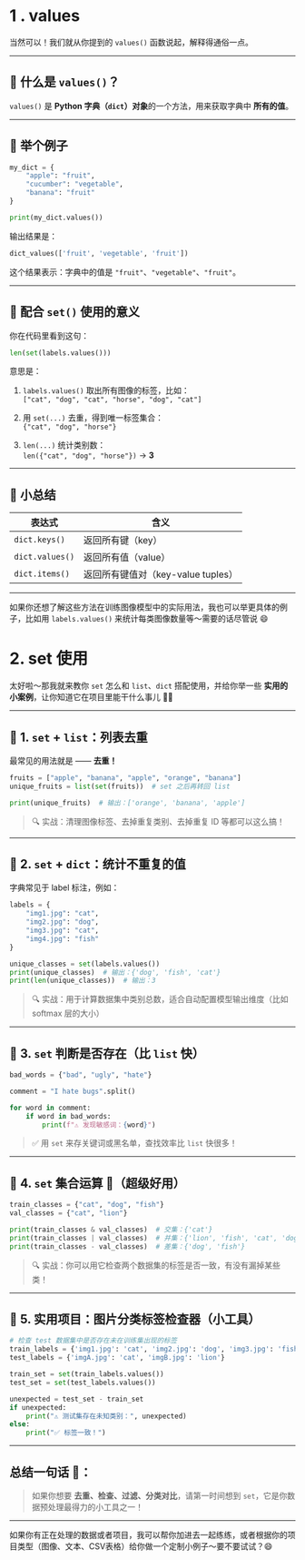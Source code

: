 # 1 . values
当然可以！我们就从你提到的 `values()` 函数说起，解释得通俗一点。

---

## 🔹 什么是 `values()`？

`values()` 是 **Python 字典（`dict`）对象**的一个方法，用来获取字典中 **所有的值**。

---

## 🔹 举个例子

```python
my_dict = {
    "apple": "fruit",
    "cucumber": "vegetable",
    "banana": "fruit"
}

print(my_dict.values())
```

输出结果是：

```python
dict_values(['fruit', 'vegetable', 'fruit'])
```

这个结果表示：字典中的值是 `"fruit"`、`"vegetable"`、`"fruit"`。

---

## 🔹 配合 `set()` 使用的意义

你在代码里看到这句：

```python
len(set(labels.values()))
```

意思是：

1. `labels.values()` 取出所有图像的标签，比如：  
   `["cat", "dog", "cat", "horse", "dog", "cat"]`

2. 用 `set(...)` 去重，得到唯一标签集合：  
   `{"cat", "dog", "horse"}`

3. `len(...)` 统计类别数：  
   `len({"cat", "dog", "horse"})` → **3**

---

## 🔹 小总结

| 表达式 | 含义 |
|--------|------|
| `dict.keys()` | 返回所有键（key） |
| `dict.values()` | 返回所有值（value） |
| `dict.items()` | 返回所有键值对（key-value tuples） |

---

如果你还想了解这些方法在训练图像模型中的实际用法，我也可以举更具体的例子，比如用 `labels.values()` 来统计每类图像数量等～需要的话尽管说 😄

# 2. set 使用

太好啦～那我就来教你 `set` 怎么和 `list`、`dict` 搭配使用，并给你举一些 **实用的小案例**，让你知道它在项目里能干什么事儿 🧠💡

---

## 🧩 1. `set` + `list`：列表去重

最常见的用法就是 —— **去重！**

```python
fruits = ["apple", "banana", "apple", "orange", "banana"]
unique_fruits = list(set(fruits))  # set 之后再转回 list

print(unique_fruits)  # 输出：['orange', 'banana', 'apple']
```

> 🔍 实战：清理图像标签、去掉重复类别、去掉重复 ID 等都可以这么搞！

---

## 🧩 2. `set` + `dict`：统计不重复的值

字典常见于 label 标注，例如：

```python
labels = {
    "img1.jpg": "cat",
    "img2.jpg": "dog",
    "img3.jpg": "cat",
    "img4.jpg": "fish"
}

unique_classes = set(labels.values())
print(unique_classes)  # 输出：{'dog', 'fish', 'cat'}
print(len(unique_classes))  # 输出：3
```

> 🔍 实战：用于计算数据集中类别总数，适合自动配置模型输出维度（比如 softmax 层的大小）

---

## 🧩 3. `set` 判断是否存在（比 `list` 快）

```python
bad_words = {"bad", "ugly", "hate"}

comment = "I hate bugs".split()

for word in comment:
    if word in bad_words:
        print(f"⚠️ 发现敏感词：{word}")
```

> ✅ 用 `set` 来存关键词或黑名单，查找效率比 `list` 快很多！

---

## 🧩 4. `set` 集合运算 🚀（超级好用）

```python
train_classes = {"cat", "dog", "fish"}
val_classes = {"cat", "lion"}

print(train_classes & val_classes)  # 交集：{'cat'}
print(train_classes | val_classes)  # 并集：{'lion', 'fish', 'cat', 'dog'}
print(train_classes - val_classes)  # 差集：{'dog', 'fish'}
```

> 🔍 实战：你可以用它检查两个数据集的标签是否一致，有没有漏掉某些类！

---

## 🧩 5. 实用项目：图片分类标签检查器（小工具）

```python
# 检查 test 数据集中是否存在未在训练集出现的标签
train_labels = {'img1.jpg': 'cat', 'img2.jpg': 'dog', 'img3.jpg': 'fish'}
test_labels = {'imgA.jpg': 'cat', 'imgB.jpg': 'lion'}

train_set = set(train_labels.values())
test_set = set(test_labels.values())

unexpected = test_set - train_set
if unexpected:
    print("⚠️ 测试集存在未知类别：", unexpected)
else:
    print("✅ 标签一致！")
```

---

## 总结一句话 🧠：

> 如果你想要 **去重、检查、过滤、分类对比**，请第一时间想到 `set`，它是你数据预处理最得力的小工具之一！

---

如果你有正在处理的数据或者项目，我可以帮你加进去一起练练，或者根据你的项目类型（图像、文本、CSV表格）给你做一个定制小例子～要不要试试？😄